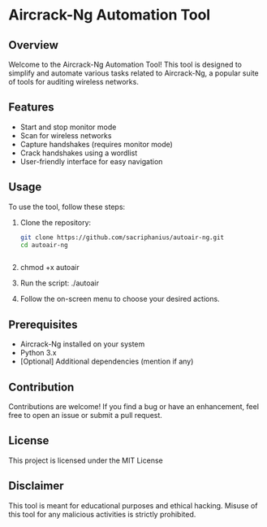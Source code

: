 # Aircrack-Ng Automation Tool

## Overview

Welcome to the Aircrack-Ng Automation Tool! This tool is designed to simplify and automate various tasks related to Aircrack-Ng, a popular suite of tools for auditing wireless networks.

## Features

- Start and stop monitor mode
- Scan for wireless networks
- Capture handshakes (requires monitor mode)
- Crack handshakes using a wordlist
- User-friendly interface for easy navigation

## Usage

To use the tool, follow these steps:

1. Clone the repository:

    ```bash
    git clone https://github.com/sacriphanius/autoair-ng.git
    cd autoair-ng

    

2. chmod +x autoair
3. Run the script:
    ./autoair

4. Follow the on-screen menu to choose your desired actions.

## Prerequisites

- Aircrack-Ng installed on your system
- Python 3.x
- [Optional] Additional dependencies (mention if any)

## Contribution

Contributions are welcome! If you find a bug or have an enhancement, feel free to open an issue or submit a pull request.

## License

This project is licensed under the MIT License

## Disclaimer

This tool is meant for educational purposes and ethical hacking. Misuse of this tool for any malicious activities is strictly prohibited.
